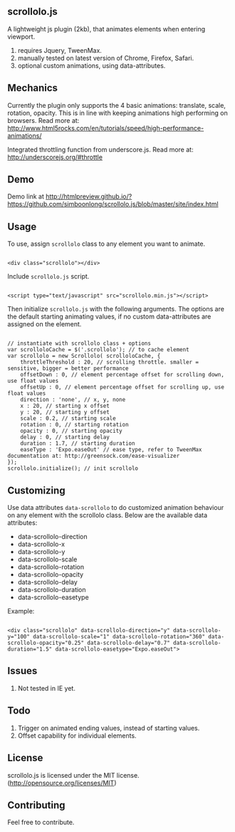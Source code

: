 ## scrollolo.js
A lightweight js plugin (2kb), that animates elements when entering viewport.

1. requires Jquery, TweenMax.
2. manually tested on latest version of Chrome, Firefox, Safari.
3. optional custom animations, using data-attributes.

## Mechanics

Currently the plugin only supports the 4 basic animations: translate, scale, rotation, opacity. This is in line with keeping animations high performing on browsers. Read more at: http://www.html5rocks.com/en/tutorials/speed/high-performance-animations/

Integrated throttling function from underscore.js. Read more at: http://underscorejs.org/#throttle

## Demo
Demo link at http://htmlpreview.github.io/?https://github.com/simboonlong/scrollolo.js/blob/master/site/index.html


## Usage
To use, assign `scrollolo` class to any element you want to animate.
```

<div class="scrollolo"></div>

```

Include `scrollolo.js` script.
```

<script type="text/javascript" src="scrollolo.min.js"></script>

```

Then initialize `scrollolo.js` with the following arguments. The options are the default starting animating values, if no custom data-attributes are assigned on the element.

```

// instantiate with scrollolo class + options
var scrolloloCache = $('.scrollolo'); // to cache element
var scrollolo = new Scrollolo( scrolloloCache, {
    throttleThreshold : 20, // scrolling throttle. smaller = sensitive, bigger = better performance
    offsetDown : 0, // element percentage offset for scrolling down, use float values
    offsetUp : 0, // element percentage offset for scrolling up, use float values
    direction : 'none', // x, y, none
    x : 20, // starting x offset
    y : 20, // starting y offset
    scale : 0.2, // starting scale
    rotation : 0, // starting rotation
    opacity : 0, // starting opacity
    delay : 0, // starting delay
    duration : 1.7, // starting duration
    easeType : 'Expo.easeOut' // ease type, refer to TweenMax documentation at: http://greensock.com/ease-visualizer
});
scrollolo.initialize(); // init scrollolo

```

## Customizing
Use data attributes `data-scrollolo` to do customized animation behaviour on any element with the scrollolo class. Below are the available data attributes:

- data-scrollolo-direction
- data-scrollolo-x
- data-scrollolo-y
- data-scrollolo-scale
- data-scrollolo-rotation
- data-scrollolo-opacity
- data-scrollolo-delay
- data-scrollolo-duration
- data-scrollolo-easetype

Example:
```

<div class="scrollolo" data-scrollolo-direction="y" data-scrollolo-y="100" data-scrollolo-scale="1" data-scrollolo-rotation="360" data-scrollolo-opacity="0.25" data-scrollolo-delay="0.7" data-scrollolo-duration="1.5" data-scrollolo-easetype="Expo.easeOut">

```


## Issues
1. Not tested in IE yet.


## Todo
1. Trigger on animated ending values, instead of starting values.
2. Offset capability for individual elements.


## License
scrollolo.js is licensed under the MIT license. (http://opensource.org/licenses/MIT)


## Contributing
Feel free to contribute.
